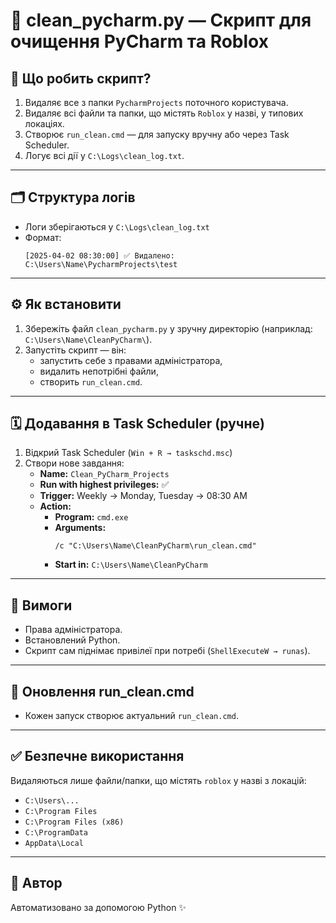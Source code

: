 # 🧹 clean_pycharm.py — Скрипт для очищення PyCharm та Roblox

## 📌 Що робить скрипт?

1. Видаляє все з папки `PycharmProjects` поточного користувача.
2. Видаляє всі файли та папки, що містять `Roblox` у назві, у типових локаціях.
3. Створює `run_clean.cmd` — для запуску вручну або через Task Scheduler.
4. Логує всі дії у `C:\Logs\clean_log.txt`.

---

## 🗂 Структура логів

- Логи зберігаються у `C:\Logs\clean_log.txt`
- Формат:
  ```
  [2025-04-02 08:30:00] ✅ Видалено: C:\Users\Name\PycharmProjects\test
  ```

---

## ⚙ Як встановити

1. Збережіть файл `clean_pycharm.py` у зручну директорію (наприклад: `C:\Users\Name\CleanPyCharm\`).
2. Запустіть скрипт — він:
   - запустить себе з правами адміністратора,
   - видалить непотрібні файли,
   - створить `run_clean.cmd`.

---

## 🗓 Додавання в Task Scheduler (ручне)

1. Відкрий Task Scheduler (`Win + R → taskschd.msc`)
2. Створи нове завдання:
   - **Name:** `Clean_PyCharm_Projects`
   - **Run with highest privileges:** ✅
   - **Trigger:** Weekly → Monday, Tuesday → 08:30 AM
   - **Action:**
     - **Program:** `cmd.exe`
     - **Arguments:**
       ```
       /c "C:\Users\Name\CleanPyCharm\run_clean.cmd"
       ```
     - **Start in:** `C:\Users\Name\CleanPyCharm`

---

## 🔐 Вимоги

- Права адміністратора.
- Встановлений Python.
- Скрипт сам піднімає привілеї при потребі (`ShellExecuteW → runas`).

---

## 🔄 Оновлення run_clean.cmd

- Кожен запуск створює актуальний `run_clean.cmd`.

---

## ✅ Безпечне використання

Видаляються лише файли/папки, що містять `roblox` у назві з локацій:

- `C:\Users\...`
- `C:\Program Files`
- `C:\Program Files (x86)`
- `C:\ProgramData`
- `AppData\Local`

---

## 📄 Автор

Автоматизовано за допомогою Python ✨
